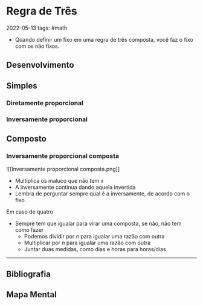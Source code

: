 # Regra de Três
2022-05-13
tags: #math 

* Quando definir um fixo em uma regra de três composta, você faz o fixo com os não fixos.

## Desenvolvimento

## Simples

### Diretamente proporcional


### Inversamente proporcional

## Composto

### Inversamente proporcional composta

![[Inversamente proporcional composta.png]]

* Multiplica os maluco que não tem x
* A inversamente continua dando aquela invertida
* Lembra de perguntar sempre qual é a inversamente, de acordo com o fixo.

Em caso de quatro

* Sempre tem que igualar para virar uma composta, se não, não tem como fazer
	* Podemos dividir por *n* para igualar uma razão com outra
	* Multiplicar por *n* para igualar uma razão com outra
	* Juntar duas medidas, como dias e horas para horas/dias 


-----------------------------------------------
## Bibliografia
## Mapa Mental